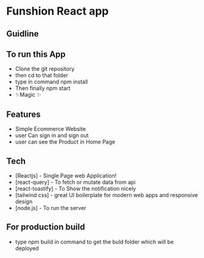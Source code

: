 # Funshion React app


## Guidline


## To run this App

- Clone the git repository
- then cd to that folder 
- type in command npm install
- Then finally npm start
- ✨Magic ✨

## Features
- Simple Ecommerce Website
- user Can sign in and sign out
- user can see the Product in Home Page



## Tech

- [Reactjs] - Single Page web Application!
- [react-query] - To fetch or mutate data from api
- [react-toastify] - To Show the notification nicely 
- [tailwind css] - great UI boilerplate for modern web apps and responsive design
- [node.js] - To run the server

## For production build
- type npm build in command to get the buld folder which will be deployed

